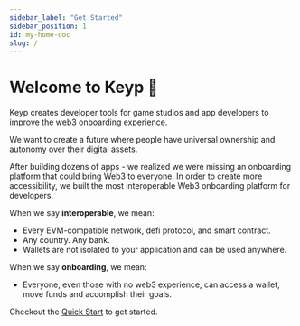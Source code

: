 ```yaml
---
sidebar_label: "Get Started"
sidebar_position: 1
id: my-home-doc
slug: /
---
```


# Welcome to Keyp 🍩

Keyp creates developer tools for game studios and app developers to improve the web3 onboarding experience.

We want to create a future where people have universal ownership and autonomy over their digital assets.‍

After building dozens of apps - we realized we were missing an onboarding platform that could bring Web3 to everyone. In order to create more accessibility, we built the most interoperable Web3 onboarding platform for developers.

When we say **interoperable**, we mean:

- Every EVM-compatible network, defi protocol, and smart contract.
- Any country. Any bank.
- Wallets are not isolated to your application and can be used anywhere.

When we say **onboarding**, we mean:

- Everyone, even those with no web3 experience, can access a wallet, move funds and accomplish their goals.

Checkout the [Quick Start](docs/get-started/intro.md) to get started.
